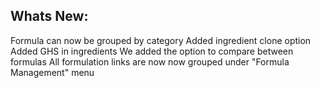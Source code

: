 Whats New:
----------------------
Formula can now be grouped by category
Added ingredient clone option
Added GHS in ingredients
We added the option to compare between formulas
All formulation links are now now grouped under "Formula Management" menu